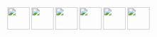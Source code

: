 <div display="inline">
  <img width="50" src="https://cdn.jsdelivr.net/gh/devicons/devicon@latest/icons/php/php-original.svg" />
  <img width="50" src="https://cdn.jsdelivr.net/gh/devicons/devicon@latest/icons/cakephp/cakephp-original.svg" />
  <img width="50" src="https://cdn.jsdelivr.net/gh/devicons/devicon@latest/icons/laravel/laravel-original.svg" />
  <img width="50" src="https://cdn.jsdelivr.net/gh/devicons/devicon@latest/icons/html5/html5-original.svg" />
  <img width="50" src="https://cdn.jsdelivr.net/gh/devicons/devicon@latest/icons/javascript/javascript-plain.svg" />
  <img width="50" src="https://cdn.jsdelivr.net/gh/devicons/devicon@latest/icons/mysql/mysql-original.svg" />

</div>
